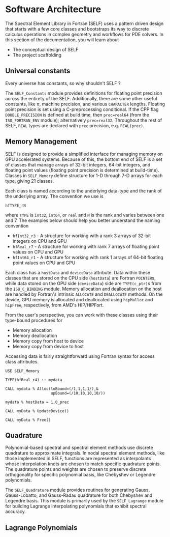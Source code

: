# Software Architecture

The Spectral Element Library in Fortran (SELF) uses a pattern driven design that starts with a few core classes and bootstraps its way to discrete calculus operations in complex geometry and workflows for PDE solvers. In this section of the documentation, you will learn about 

* The conceptual design of SELF
* The project scaffolding

## Universal constants
Every universe has constants, so why shouldn't SELF ? 

The `SELF_Constants` module provides definitions for floating point precision across the entirety of the SELF. Additionally, there are some other useful constants, like $\pi$, machine precision, and various `CHARACTER` lengths. Floating point precision is set using a C-preprocessing conditional. If the CPP flag `DOUBLE_PRECISION` is defined at build time, then `prec=real64` (from the `ISO_FORTRAN_ENV` module); alternatively `prec=real32`. Throughout the rest of SELF, `REAL` types are declared with `prec` precision, e.g. `REAL(prec)`.

## Memory Management
SELF is designed to provide a simplified interface for managing memory on GPU accelerated systems. Because of this, the bottom end of SELF is a set of classes that manage arrays of 32-bit integers, 64-bit integers, and floating point values (floating point precision is determined at build-time). Classes in `SELF_Memory` define structure for 1-D through 7-D arrays for each type, giving 21 classes. 

Each class is named according to the underlying data-type and the rank of the underlying array. The convention we use is

```
hfTYPE_rN
```

where `TYPE` is `int32`, `int64`, or `real` and `N` is the rank and varies between one and 7. The examples below should help you better understand the naming convention

* `hfInt32_r3` - A structure for working with a rank 3 arrays of 32-bit integers on CPU and GPU
* `hfReal_r7` - A structure for working with rank 7 arrays of floating point values on CPU and GPU
* `hfInt64_r1` - A structure for working with rank 1 arrays of 64-bit floating point values on CPU and GPU

Each class has a `hostData` and `deviceData` attribute. Data within these classes that are stored on the CPU side (`hostData`) are Fortran `POINTER`s, while data stored on the GPU side (`deviceData`) side are `TYPE(c_ptr)`s from the `ISO_C_BINDING` module. Memory allocation and deallocation on the host are handled by Fortran's intrinsic `ALLOCATE` and `DEALLOCATE` methods. On the device, GPU memory is allocated and deallocated using `hipMalloc` and `hipFree`, respectively, from AMD's HIP/HIPFort. 

From the user's perspective, you can work with these classes using their type-bound procedures for

* Memory allocation
* Memory deallocation
* Memory copy from host to device
* Memory copy from device to host

Accessing data is fairly straightforward using Fortran syntax for access class attributes.


```
USE SELF_Memory

TYPE(hfReal_r4) :: mydata

CALL mydata % Alloc(loBound=(/1,1,1,1/),&
                    upBound=(/10,10,10,10/))

mydata % hostData = 1.0_prec

CALL myData % UpdateDevice()

CALL myData % Free()
```

## Quadrature
Polynomial-based spectral and spectral element methods use discrete quadrature to approximate integrals. In nodal spectral element methods, like those implemented in SELF, functions are represented as interpolants whose interpolation knots are chosen to match specific quadrature points. The quadrature points and weights are chosen to preserve discrete orthogonality for specific polynomial basis, like Chebyshev or Legendre polynomials.

The `SELF_Quadrature` module provides routines for generating Gauss, Gauss-Lobatto, and Gauss-Radau quadrature for both Chebyshev and Legendre basis. This module is primarily used by the `SELF_Lagrange` module for building Lagrange interpolating polynomials that exhibit spectral accuracy.

## Lagrange Polynomials


